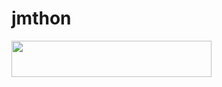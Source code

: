 # jmthon

<p align="left"><a href="https://heroku.com/deploy?template=https://github.com/s12fgas3
-AR/roz"> <img src="https://img.shields.io/badge/Deploy%20To%20Heroku-purple?style=for-the-badge&logo=heroku" width="320" height="58.45"/></a></p>
